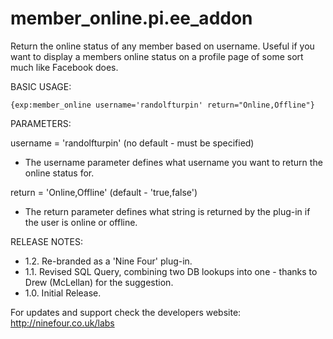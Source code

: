 member_online.pi.ee_addon
=========================

Return the online status of any member based on username. Useful if you want to display a members online status on a profile page of some sort much like Facebook does.

BASIC USAGE:

```
{exp:member_online username='randolfturpin' return="Online,Offline"}
```

PARAMETERS:

username = 'randolfturpin' (no default - must be specified)
 - The username parameter defines what username you want to return the online status for.
	
return = 'Online,Offline' (default - 'true,false')
 - The return parameter defines what string is returned by the plug-in if the user is online or offline.
	
RELEASE NOTES:

 - 1.2. Re-branded as a 'Nine Four' plug-in.
 - 1.1. Revised SQL Query, combining two DB lookups into one - thanks to Drew (McLellan) for the suggestion.
 - 1.0. Initial Release.

For updates and support check the developers website: http://ninefour.co.uk/labs
